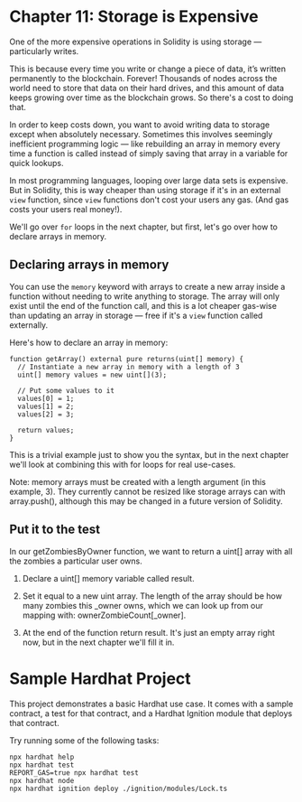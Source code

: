 # Chapter 11: Storage is Expensive

One of the more expensive operations in Solidity is using storage — particularly writes.

This is because every time you write or change a piece of data, it’s written permanently to the blockchain. Forever! Thousands of nodes across the world need to store that data on their hard drives, and this amount of data keeps growing over time as the blockchain grows. So there's a cost to doing that.

In order to keep costs down, you want to avoid writing data to storage except when absolutely necessary. Sometimes this involves seemingly inefficient programming logic — like rebuilding an array in memory every time a function is called instead of simply saving that array in a variable for quick lookups.

In most programming languages, looping over large data sets is expensive. But in Solidity, this is way cheaper than using storage if it's in an external `view` function, since `view` functions don't cost your users any gas. (And gas costs your users real money!).

We'll go over `for` loops in the next chapter, but first, let's go over how to declare arrays in memory.

## Declaring arrays in memory

You can use the `memory` keyword with arrays to create a new array inside a function without needing to write anything to storage. The array will only exist until the end of the function call, and this is a lot cheaper gas-wise than updating an array in storage — free if it's a `view` function called externally.

Here's how to declare an array in memory:

```solidity
function getArray() external pure returns(uint[] memory) {
  // Instantiate a new array in memory with a length of 3
  uint[] memory values = new uint[](3);

  // Put some values to it
  values[0] = 1;
  values[1] = 2;
  values[2] = 3;

  return values;
}

```

This is a trivial example just to show you the syntax, but in the next chapter we'll look at combining this with for loops for real use-cases.

Note: memory arrays must be created with a length argument (in this example, 3). They currently cannot be resized like storage arrays can with array.push(), although this may be changed in a future version of Solidity.

## Put it to the test
In our getZombiesByOwner function, we want to return a uint[] array with all the zombies a particular user owns.

1. Declare a uint[] memory variable called result.

2. Set it equal to a new uint array. The length of the array should be how many zombies this _owner owns, which we can look up from our mapping with: ownerZombieCount[_owner].

3. At the end of the function return result. It's just an empty array right now, but in the next chapter we'll fill it in.


# Sample Hardhat Project

This project demonstrates a basic Hardhat use case. It comes with a sample contract, a test for that contract, and a Hardhat Ignition module that deploys that contract.

Try running some of the following tasks:

```shell
npx hardhat help
npx hardhat test
REPORT_GAS=true npx hardhat test
npx hardhat node
npx hardhat ignition deploy ./ignition/modules/Lock.ts
```
